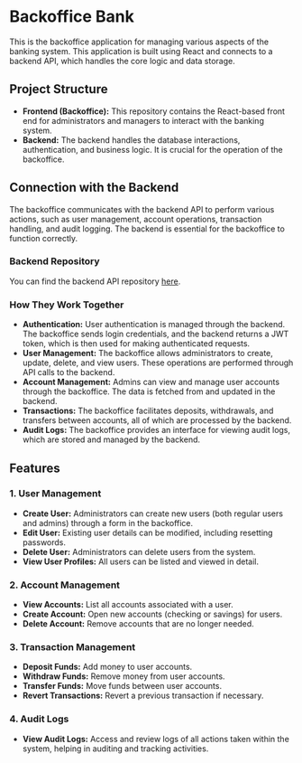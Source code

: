 # Backoffice Bank

This is the backoffice application for managing various aspects of the banking system. This application is built using React and connects to a backend API, which handles the core logic and data storage.

## Project Structure

- **Frontend (Backoffice):** This repository contains the React-based front end for administrators and managers to interact with the banking system.
- **Backend:** The backend handles the database interactions, authentication, and business logic. It is crucial for the operation of the backoffice.

## Connection with the Backend

The backoffice communicates with the backend API to perform various actions, such as user management, account operations, transaction handling, and audit logging. The backend is essential for the backoffice to function correctly.

### Backend Repository

You can find the backend API repository [here](https://github.com/calfmike/backendBank).

### How They Work Together

- **Authentication:** User authentication is managed through the backend. The backoffice sends login credentials, and the backend returns a JWT token, which is then used for making authenticated requests.
- **User Management:** The backoffice allows administrators to create, update, delete, and view users. These operations are performed through API calls to the backend.
- **Account Management:** Admins can view and manage user accounts through the backoffice. The data is fetched from and updated in the backend.
- **Transactions:** The backoffice facilitates deposits, withdrawals, and transfers between accounts, all of which are processed by the backend.
- **Audit Logs:** The backoffice provides an interface for viewing audit logs, which are stored and managed by the backend.

## Features

### 1. User Management

- **Create User:** Administrators can create new users (both regular users and admins) through a form in the backoffice.
- **Edit User:** Existing user details can be modified, including resetting passwords.
- **Delete User:** Administrators can delete users from the system.
- **View User Profiles:** All users can be listed and viewed in detail.

### 2. Account Management

- **View Accounts:** List all accounts associated with a user.
- **Create Account:** Open new accounts (checking or savings) for users.
- **Delete Account:** Remove accounts that are no longer needed.

### 3. Transaction Management

- **Deposit Funds:** Add money to user accounts.
- **Withdraw Funds:** Remove money from user accounts.
- **Transfer Funds:** Move funds between user accounts.
- **Revert Transactions:** Revert a previous transaction if necessary.

### 4. Audit Logs

- **View Audit Logs:** Access and review logs of all actions taken within the system, helping in auditing and tracking activities.

